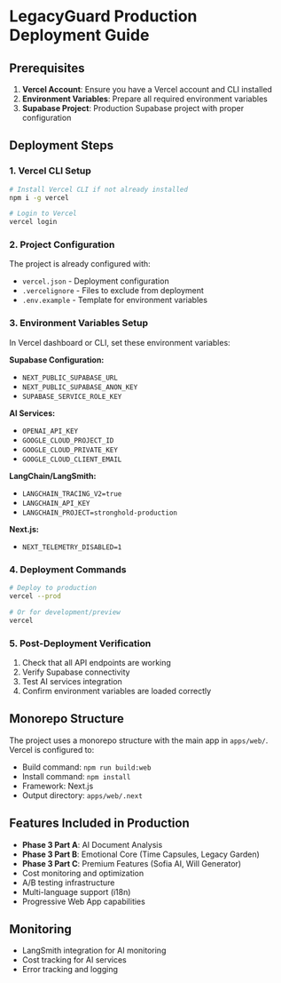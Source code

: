 # LegacyGuard Production Deployment Guide

## Prerequisites

1. **Vercel Account**: Ensure you have a Vercel account and CLI installed
2. **Environment Variables**: Prepare all required environment variables
3. **Supabase Project**: Production Supabase project with proper configuration

## Deployment Steps

### 1. Vercel CLI Setup

```bash
# Install Vercel CLI if not already installed
npm i -g vercel

# Login to Vercel
vercel login
```

### 2. Project Configuration

The project is already configured with:

- `vercel.json` - Deployment configuration
- `.vercelignore` - Files to exclude from deployment
- `.env.example` - Template for environment variables

### 3. Environment Variables Setup

In Vercel dashboard or CLI, set these environment variables:

**Supabase Configuration:**

- `NEXT_PUBLIC_SUPABASE_URL`
- `NEXT_PUBLIC_SUPABASE_ANON_KEY`
- `SUPABASE_SERVICE_ROLE_KEY`

**AI Services:**

- `OPENAI_API_KEY`
- `GOOGLE_CLOUD_PROJECT_ID`
- `GOOGLE_CLOUD_PRIVATE_KEY`
- `GOOGLE_CLOUD_CLIENT_EMAIL`

**LangChain/LangSmith:**

- `LANGCHAIN_TRACING_V2=true`
- `LANGCHAIN_API_KEY`
- `LANGCHAIN_PROJECT=stronghold-production`

**Next.js:**

- `NEXT_TELEMETRY_DISABLED=1`

### 4. Deployment Commands

```bash
# Deploy to production
vercel --prod

# Or for development/preview
vercel
```

### 5. Post-Deployment Verification

1. Check that all API endpoints are working
2. Verify Supabase connectivity
3. Test AI services integration
4. Confirm environment variables are loaded correctly

## Monorepo Structure

The project uses a monorepo structure with the main app in `apps/web/`. Vercel is configured to:

- Build command: `npm run build:web`
- Install command: `npm install`
- Framework: Next.js
- Output directory: `apps/web/.next`

## Features Included in Production

- **Phase 3 Part A**: AI Document Analysis
- **Phase 3 Part B**: Emotional Core (Time Capsules, Legacy Garden)
- **Phase 3 Part C**: Premium Features (Sofia AI, Will Generator)
- Cost monitoring and optimization
- A/B testing infrastructure
- Multi-language support (i18n)
- Progressive Web App capabilities

## Monitoring

- LangSmith integration for AI monitoring
- Cost tracking for AI services
- Error tracking and logging
